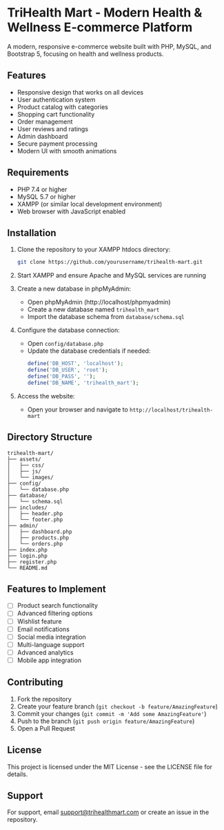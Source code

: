 # TriHealth Mart - Modern Health & Wellness E-commerce Platform

A modern, responsive e-commerce website built with PHP, MySQL, and Bootstrap 5, focusing on health and wellness products.

## Features

- Responsive design that works on all devices
- User authentication system
- Product catalog with categories
- Shopping cart functionality
- Order management
- User reviews and ratings
- Admin dashboard
- Secure payment processing
- Modern UI with smooth animations

## Requirements

- PHP 7.4 or higher
- MySQL 5.7 or higher
- XAMPP (or similar local development environment)
- Web browser with JavaScript enabled

## Installation

1. Clone the repository to your XAMPP htdocs directory:
   ```bash
   git clone https://github.com/yourusername/trihealth-mart.git
   ```

2. Start XAMPP and ensure Apache and MySQL services are running

3. Create a new database in phpMyAdmin:
   - Open phpMyAdmin (http://localhost/phpmyadmin)
   - Create a new database named `trihealth_mart`
   - Import the database schema from `database/schema.sql`

4. Configure the database connection:
   - Open `config/database.php`
   - Update the database credentials if needed:
     ```php
     define('DB_HOST', 'localhost');
     define('DB_USER', 'root');
     define('DB_PASS', '');
     define('DB_NAME', 'trihealth_mart');
     ```

5. Access the website:
   - Open your browser and navigate to `http://localhost/trihealth-mart`

## Directory Structure

```
trihealth-mart/
├── assets/
│   ├── css/
│   ├── js/
│   └── images/
├── config/
│   └── database.php
├── database/
│   └── schema.sql
├── includes/
│   ├── header.php
│   └── footer.php
├── admin/
│   ├── dashboard.php
│   ├── products.php
│   └── orders.php
├── index.php
├── login.php
├── register.php
└── README.md
```

## Features to Implement

- [ ] Product search functionality
- [ ] Advanced filtering options
- [ ] Wishlist feature
- [ ] Email notifications
- [ ] Social media integration
- [ ] Multi-language support
- [ ] Advanced analytics
- [ ] Mobile app integration

## Contributing

1. Fork the repository
2. Create your feature branch (`git checkout -b feature/AmazingFeature`)
3. Commit your changes (`git commit -m 'Add some AmazingFeature'`)
4. Push to the branch (`git push origin feature/AmazingFeature`)
5. Open a Pull Request

## License

This project is licensed under the MIT License - see the LICENSE file for details.

## Support

For support, email support@trihealthmart.com or create an issue in the repository. 